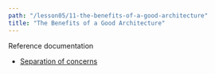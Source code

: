 ```yaml
---
path: "/lesson05/11-the-benefits-of-a-good-architecture"
title: "The Benefits of a Good Architecture"
---
```


<youtube id="qMPWVAM3wvU"></youtube>

<p>Reference documentation</p>
<ul>
<li><a target="_blank" href="https://developer.android.com/jetpack/docs/guide#separation-of-concerns">Separation of concerns</a></li>
</ul>
